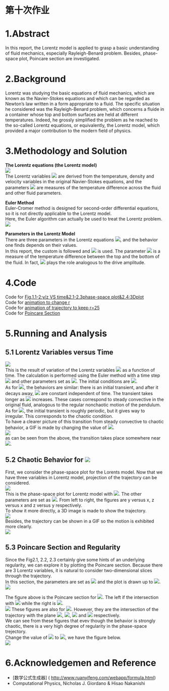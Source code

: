 # 第十次作业

# 1.Abstract    
In this report, the Lorentz model is applied to grasp a basic understanding of fluid mechanics, especially Rayleigh-Benard problem. Besides, phase-space plot, Poincare section are investigated.  

# 2.Background    
Lorentz was studying the basic equations of fluid mechanics, which are known as the Navier-Stokes equations and which can be regarded as Newton’s law written in a form appropriate to a fluid. The specific situation he considered was the Rayleigh-Benard problem, which concerns a fluide in a container whose top and bottom surfaces are held at different temperatures. Indeed, he grossly simplified the problem as he reached to the so-called Lorentz equations, or equivalently, the Lorentz model, which provided a major contribution to the modern field of physics.  

# 3.Methodology and Solution
**The Lorentz equations (the Lorentz model)**  
<img src="http://chart.googleapis.com/chart?cht=tx&chl=%5C%5C%5Cfrac%7Bdx%7D%7Bdt%7D%3D%5Csigma%20(y-x)%0A%5C%5C%5Cfrac%7Bdy%7D%7Bdt%7D%3D-xz%2Brx-y%0A%5C%5C%5Cfrac%7Bdz%7D%7Bdt%7D%3Dxy-bz" style="border:none;" />  
The Lorentz variables <img src="http://chart.googleapis.com/chart?cht=tx&chl=x%2C%20y%2C%20z" style="border:none;" /> are derived from the temperature, density and velocity variables in the original Navier-Stokes equations, and the parameters <img src="http://chart.googleapis.com/chart?cht=tx&chl=%5Csigma%20%2C%20r%2C%20b" style="border:none;" /> are measures of the temperature difference across the fluid and other fluid parameters. 

**Euler Method**  
Euler-Cromer method is designed for second-order differential equations, so it is not directly applicable to the Lorentz model.  
Here, the Euler algorithm can actually be used to treat the Lorentz problem.  
<img src="http://chart.googleapis.com/chart?cht=tx&chl=%5C%5Cx_%7Bi%2B1%7D%3Dx_i%2B%5Csigma%20(y_i-x_i)dt%0A%5C%5Cy_%7Bi%2B1%7D%3Dy_i%2B(-x_iz_i%2Brx_i-y_i)dt%0A%5C%5Cz_%7Bi%2B1%7D%3Dz_i%2B(x_iy_i-bz_i)dt%0A" style="border:none;" />    

**Parameters in the Lorentz Model**  
There are three parameters in the Lorentz equations <img src="http://chart.googleapis.com/chart?cht=tx&chl=%5Csigma%2Cb%2Cr" style="border:none;" />, and the behavior one finds depends on their values.  
In this report, the custom is followed and <img src="http://chart.googleapis.com/chart?cht=tx&chl=%5Csigma%3D10%2Cb%3D8%2F3" style="border:none;" /> is used. The parameter <img src="http://chart.googleapis.com/chart?cht=tx&chl=r" style="border:none;" /> is a measure of the temperature difference between the top and the bottom of the fluid. In fact, <img src="http://chart.googleapis.com/chart?cht=tx&chl=r" style="border:none;" /> plays the role analogous to the drive amplitude.

# 4.Code  
Code for [Fig.1.1-2:y/z VS time&2.1-2.3phase-space plot&2.4:3Dplot](https://github.com/JunyiShangguan/computationalphysics_N2013301020076/blob/master/ex10_ch3.26/10.1.py)  
Code for [animation to change r](https://github.com/JunyiShangguan/computationalphysics_N2013301020076/blob/master/ex10_ch3.26/10.1change_r.py)  
Code for [animation of trajectory to keep r=25](https://github.com/JunyiShangguan/computationalphysics_N2013301020076/blob/master/ex10_ch3.26/10.2keep_r%3D25.py)  
Code for [Poincare Section](https://github.com/JunyiShangguan/computationalphysics_N2013301020076/blob/master/ex10_ch3.26/10.3poincare.py)  

# 5.Running and Analysis
## 5.1 Lorentz Variables versus Time 
![](https://github.com/JunyiShangguan/computationalphysics_N2013301020076/blob/master/ex10_ch3.26/figure_1.png)  
This is the result of variation of the Lorentz variables <img src="http://chart.googleapis.com/chart?cht=tx&chl=y,z" style="border:none;" /> as a function of time.  The calculation is performed using the Euler method with a time step <img src="http://chart.googleapis.com/chart?cht=tx&chl=dt%3D0.0001" style="border:none;" /> and other parameters set as <img src="http://chart.googleapis.com/chart?cht=tx&chl=%5Csigma%3D10%2Cb%3D8%2F3" style="border:none;" />. The initial conditions are <img src="http://chart.googleapis.com/chart?cht=tx&chl=x_0%3D1%2Cy_0%3D0%2Cz_0%3D0" style="border:none;" />.  
As for <img src="http://chart.googleapis.com/chart?cht=tx&chl=r%3D5%2C10%2C15" style="border:none;" />,  the behaviors are similar: there is an initial transient, and after it decays away, <img src="http://chart.googleapis.com/chart?cht=tx&chl=y,z" style="border:none;" /> are constant independent of time.  The transient takes longer as <img src="http://chart.googleapis.com/chart?cht=tx&chl=r" style="border:none;" /> increases. These cases correspond to steady convective in the original fluid, analogous to the regular nonchaotic motion of the pendulum.  
As for <img src="http://chart.googleapis.com/chart?cht=tx&chl=r%3D25" style="border:none;" />, the initial transient is roughly periodic, but it gives way to irregular. This corresponds to the chaotic condition.  
To have a clearer picture of this transition from steady convective to chaotic behavior, a GIF is made by changing the value of <img src="http://chart.googleapis.com/chart?cht=tx&chl=r" style="border:none;" />.  
![](https://github.com/JunyiShangguan/computationalphysics_N2013301020076/blob/master/ex10_ch3.26/figure1.change_r.gif)  
as can be seen from the above, the transition takes place somewhere near <img src="http://chart.googleapis.com/chart?cht=tx&chl=r%3D25" style="border:none;" />.  

## 5.2 Chaotic Behavior for <img src="http://chart.googleapis.com/chart?cht=tx&chl=r%3D25" style="border:none;" />
First, we consider the phase-space plot for the Lorents model. Now that we have three variables in Lorentz model, projection of the trajectory can be considered.  
![](https://github.com/JunyiShangguan/computationalphysics_N2013301020076/blob/master/ex10_ch3.26/figure_2.1.png)  
This  is the phase-space plot for Lorentz model with <img src="http://chart.googleapis.com/chart?cht=tx&chl=r%3D25" style="border:none;" />. The other parameters are set as <img src="http://chart.googleapis.com/chart?cht=tx&chl=x_0%3D1%2Cy_0%3D0%2Cz_0%3D0%2C%5Csigma%3D10%2Cb%3D8%2F3%2Cdt%3D0.0001%2CT%3D50" style="border:none;" />. From left to right, the figures are y versus x, z versus x and z versus y respectively.  
To show it more directly, a 3D image is made to show the trajectory.  
![](https://github.com/JunyiShangguan/computationalphysics_N2013301020076/blob/master/ex10_ch3.26/figure_2.4.png)  
Besides, the trajectory can be shown in a GIF so the motion is exhibited more clearly.  
![](https://github.com/JunyiShangguan/computationalphysics_N2013301020076/blob/master/ex10_ch3.26/keep_r%3D25.gif)  

## 5.3 Poincare Section and Regularity  
Since the Fig2.1, 2.2, 2.3 certainly give some hints of an underlying regularity, we can explore it by plotting the Poincare section. Because there are 3 Lorentz variables, it is natural to consider two-dimensional slices through the trajectory.  
In this section, the parameters are set as <img src="http://chart.googleapis.com/chart?cht=tx&chl=x_0%3D1%2Cy_0%3D0%2Cz_0%3D0%2C%5Csigma%3D10%2Cb%3D8%2F3%2Cdt%3D0.0001" style="border:none;" /> and the plot is drawn up to <img src="http://chart.googleapis.com/chart?cht=tx&chl=T%3D200" style="border:none;" />.  
![](https://github.com/JunyiShangguan/computationalphysics_N2013301020076/blob/master/ex10_ch3.26/figure_3.1.png)

The figure above is the Poincare section for <img src="http://chart.googleapis.com/chart?cht=tx&chl=r%3D25" style="border:none;" />. The left if the intersection with <img src="http://chart.googleapis.com/chart?cht=tx&chl=x%3D0" style="border:none;" /> while the right is <img src="http://chart.googleapis.com/chart?cht=tx&chl=y%3D0" style="border:none;" />.  
![](https://github.com/JunyiShangguan/computationalphysics_N2013301020076/blob/master/ex10_ch3.26/figure_3.3.png)
These figures are also for <img src="http://chart.googleapis.com/chart?cht=tx&chl=r%3D25" style="border:none;" />. However, they are the intersection of the trajectory with the plane <img src="http://chart.googleapis.com/chart?cht=tx&chl=x%3D2" style="border:none;" />, <img src="http://chart.googleapis.com/chart?cht=tx&chl=x%3D-2" style="border:none;" />, <img src="http://chart.googleapis.com/chart?cht=tx&chl=y%3D2" style="border:none;" /> and <img src="http://chart.googleapis.com/chart?cht=tx&chl=y%3D-2" style="border:none;" /> respectively.  
We can see from these figures that evev though the behavior is strongly chaotic, there is a very high degree of regularity in the phase-space trejectory.  
Change the value of <img src="http://chart.googleapis.com/chart?cht=tx&chl=r" style="border:none;" /> to <img src="http://chart.googleapis.com/chart?cht=tx&chl=r%3D35" style="border:none;" />, we have the figure below.  
![](https://github.com/JunyiShangguan/computationalphysics_N2013301020076/blob/master/ex10_ch3.26/figure_3.7.png)  


# 6.Acknowledgemen and Reference  
-  [数学公式生成器] ( http://www.ruanyifeng.com/webapp/formula.html)  
-  Computational Physics, Nicholas J. Giordano & Hisao Nakanishi  
